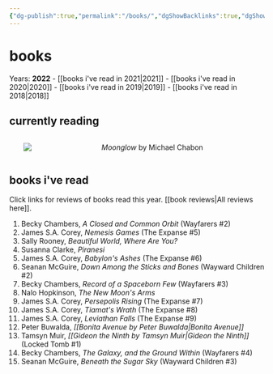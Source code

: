 ```yaml
---
{"dg-publish":true,"permalink":"/books/","dgShowBacklinks":true,"dgShowLocalGraph":true}
---
```


# books
Years: **2022** - [[books i've read in 2021\|2021]] - [[books i've read in 2020\|2020]] - [[books i've read in 2019\|2019]] - [[books i've read in 2018\|2018]]
## currently reading
<div style="overflow: hidden;">
<div style="width: 25%; float: left; margin: 0 2em;">
<p><img src="https://m.media-amazon.com/images/I/51XxrLeTiCL._AC_SY780_.jpg" /></p>
</div>
<div>
<p><i>Moonglow</i> by Michael Chabon</p>
</div>
</div>

## books i've read
Click links for reviews of books read this year. [[book reviews\|All reviews here]].
1. Becky Chambers, _A Closed and Common Orbit_ (Wayfarers #2)
2. James S.A. Corey, _Nemesis Games_ (The Expanse #5)
3. Sally Rooney, _Beautiful World, Where Are You?_
4. Susanna Clarke, _Piranesi_
5. James S.A. Corey, _Babylon's Ashes_ (The Expanse #6)
6. Seanan McGuire, _Down Among the Sticks and Bones_ (Wayward Children #2)
7. Becky Chambers, _Record of a Spaceborn Few_ (Wayfarers #3)
8. Nalo Hopkinson, _The New Moon's Arms_
9. James S.A. Corey, _Persepolis Rising_ (The Expanse #7)
10. James S.A. Corey, _Tiamat's Wrath_ (The Expanse #8)
11. James S.A. Corey, _Leviathan Falls_ (The Expanse #9)
12. Peter Buwalda, _[[Bonita Avenue by Peter Buwalda\|Bonita Avenue]]_
13. Tamsyn Muir, _[[Gideon the Ninth by Tamsyn Muir\|Gideon the Ninth]]_ (Locked Tomb #1)
14. Becky Chambers, _The Galaxy, and the Ground Within_ (Wayfarers #4)
15. Seanan McGuire, _Beneath the Sugar Sky_ (Wayward Children #3)